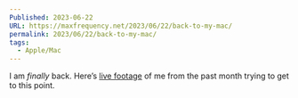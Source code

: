 ```yaml
---
Published: 2023-06-22
URL: https://maxfrequency.net/2023/06/22/back-to-my-mac/
permalink: 2023/06/22/back-to-my-mac/
tags:
  - Apple/Mac
---
```

I am *finally* back. Here’s [live footage](https://youtube.com/watch?v=JAPeMQq-1S8) of me from the past month trying to get to this point.